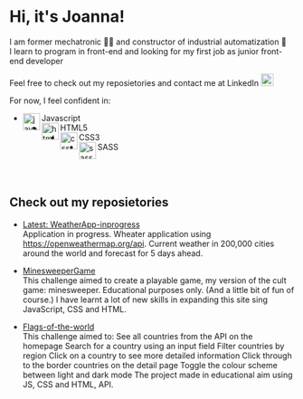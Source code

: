 # Hi, it's Joanna! 
I am former mechatronic 👷‍♀️ and constructor of industrial automatization 🤖 <br />
I learn to program in front-end and looking for my first job as junior front-end developer <br />

Feel free to check out my reposietories and contact me at LinkedIn  [<img alt="joannaignasiak | LinkedIn" width="22px" src="https://cdn.jsdelivr.net/npm/simple-icons@v3/icons/linkedin.svg" />][linkedin]
<br />

For now, I feel confident in: 
* Javascript <img align="left" alt="javascript"  width="30px" src="https://img.icons8.com/color/48/000000/javascript-logo-1.png"/>  <br /> 
* HTML5 <img align="left" alt="html5" width="30px" src="https://img.icons8.com/color/48/000000/html-5.png"/> <br />
* CSS3 <img align="left" alt="css" width="30px" src="https://img.icons8.com/color/48/000000/css3.png"/> <br />
* SASS <img align="left" alt="sass" width="30px" src="http://logo-load.com/uploads/posts/2016-08/sass-logo.png"/><br />



<br />
<br />


## Check out my reposietories
* [Latest: WeatherApp-inprogress](https://github.com/JoannaIgnasiak/WeatherApp-inprogress
) <br />
Application in progress. Wheater application using https://openweathermap.org/api. Current weather in 200,000 cities around the world and forecast for 5 days ahead.<br />

* [MinesweeperGame](https://github.com/JoannaIgnasiak/MinesweeperGame
) <br />
This challenge aimed to create a playable game, my version of the cult game: minesweeper. Educational purposes only. (And a little bit of fun of course.) 
I have learnt a lot of new skills in expanding this site sing JavaScript, CSS and HTML.<br />

* [Flags-of-the-world](https://github.com/JoannaIgnasiak/Flags-of-the-world
) <br />
This challenge aimed to:
See all countries from the API on the homepage
Search for a country using an input field
Filter countries by region
Click on a country to see more detailed information
Click through to the border countries on the detail page
Toggle the colour scheme between light and dark mode
The project made in educational aim using JS, CSS and HTML, API.



[linkedin]: https://www.linkedin.com/in/joanna-ignasiak/
